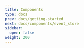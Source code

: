 ```yaml
---
title: Components
type: docs
prev: docs/getting-started
next: docs/components/event_store
sidebar:
  open: false
weight: 200
---
```

